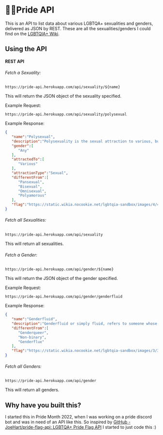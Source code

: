 # 🏳️‍🌈Pride API

This is an API to list data about various LGBTQA+ sexualities and genders, delivered as JSON by REST. These are all the sexualities/genders I could find on the [LGBTQIA+ Wiki](https://lgbtq.wikia.com/).



## Using the API

#### REST API

###### Fetch a Sexuality:

```https://pride-api.herokuapp.com/api/sexuality/${name}
https://pride-api.herokuapp.com/api/sexuality/${name}
```

This will return the JSON object of the sexuality specified.

Example Request:

```
https://pride-api.herokuapp.com/api/sexuality/polysexual
```

Example Response:

```json
{
   "name":"Polysexual",
   "description":"Polysexuality is the sexual attraction to various, but not necessarily all, genders. A polysexual person may experience sexual attraction to any number of genders, varying between (at least) two and many. Polysexual individuals may have a preference when it comes to which gender they are attracted to, but this is not necessarily the case.",
   "gender":[
      "Any"
   ],
   "attractedTo":[
      "Various"
   ],
   "attractionType":"Sexual",
   "differentFrom":[
      "Pansexual",
      "Bisexual",
      "Omnisexual",
      "Polyamorous"
   ],
   "flag":"https://static.wikia.nocookie.net/lgbtqia-sandbox/images/4/49/Polysexual_Flag.svg/revision/latest/scale-to-width-down/350?cb=20220123030926.png"
}
```

###### Fetch all Sexualities:

```
https://pride-api.herokuapp.com/api/sexuality
```

This will return all sexualities.



###### Fetch a Gender:

```
https://pride-api.herokuapp.com/api/gender/${name}
```

This will return the JSON object of the gender specified.

Example Request:

```
https://pride-api.herokuapp.com/api/gender/genderfluid
```

Example Response:

```json
{
   "name":"Genderfluid",
   "description":"Genderfluid or simply fluid, refers to someone whose gender identity changes over time. A genderfluid individual can identify as any gender, or combination of genders, at any given time. Their gender can change at random, or it may vary in response to different circumstances. At times, these individuals may identify as male, female, both, or neither. Their pronouns may vary at different times. The term genderfluid can be used as a specific identity in itself or as a descriptive term. They are generally considered under the non-binary and transgender umbrellas, but not all genderfluid individuals identify with those terms. Some genderfluid people transition socially, physically, and/or legally.",
   "differentFrom":[
      "Genderqueer",
      "Non-binary",
      "Genderflux"
   ],
   "flag":"https://static.wikia.nocookie.net/lgbtqia-sandbox/images/3/3f/Genderfluid_Flag.svg/revision/latest/scale-to-width-down/350?cb=20220123030153.png"
}
```

###### Fetch all Genders:

```
https://pride-api.herokuapp.com/api/gender
```

This will return all genders.



## Why have you built this?

I started this in Pride Month 2022, when I was working on a pride discord bot and was in need of an API like this. So inspired by [GitHub - JoeHart/pride-flag-api: LGBTQA+ Pride Flag API](https://github.com/JoeHart/pride-flag-api) I started to just code this :)


